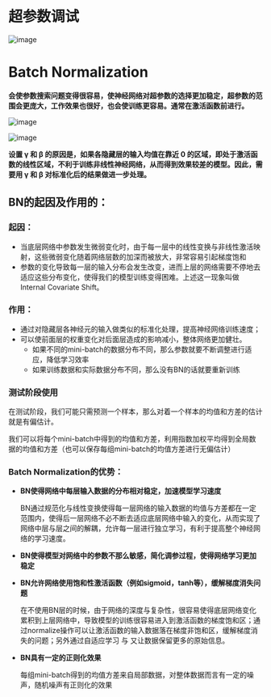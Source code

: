 # 超参数调试
![image](D:/Program/YNote/workspace/gorpel@163.com/Picture/超参数.png)

# Batch Normalization

**会使参数搜索问题变得很容易，使神经网络对超参数的选择更加稳定，超参数的范围会更庞大，工作效果也很好，也会使训练更容易。通常在激活函数前进行。**

![image](D:/Program/YNote/workspace/gorpel@163.com/Picture/批归一化1.png)

![image](D:/Program/YNote/workspace/gorpel@163.com/Picture/批归一化2.png)

**设置 γ 和 β 的原因是，如果各隐藏层的输入均值在靠近 0 的区域，即处于激活函数的线性区域，不利于训练非线性神经网络，从而得到效果较差的模型。因此，需要用 γ 和 β 对标准化后的结果做进一步处理。**

## BN的起因及作用的：

### 起因：
- 当底层网络中参数发生微弱变化时，由于每一层中的线性变换与非线性激活映射，这些微弱变化随着网络层数的加深而被放大，非常容易引起梯度饱和
- 参数的变化导致每一层的输入分布会发生改变，进而上层的网络需要不停地去适应这些分布变化，使得我们的模型训练变得困难。上述这一现象叫做Internal Covariate Shift。

### 作用：
- 通过对隐藏层各神经元的输入做类似的标准化处理，提高神经网络训练速度；
- 可以使前面层的权重变化对后面层造成的影响减小，整体网络更加健壮。
    - 如果不同的mini-batch的数据分布不同，那么参数就要不断调整进行适应，降低学习效率
    - 如果训练数据和实际数据分布不同，那么没有BN的话就要重新训练

### 测试阶段使用
在测试阶段，我们可能只需预测一个样本，那么对着一个样本的均值和方差的估计就是有偏估计。

我们可以将每个mini-batch中得到的均值和方差，利用指数加权平均得到全局数据的均值和方差（也可以保存每组mini-batch的均值方差进行无偏估计）

### Batch Normalization的优势：
- **BN使得网络中每层输入数据的分布相对稳定，加速模型学习速度**
    
    BN通过规范化与线性变换使得每一层网络的输入数据的均值与方差都在一定范围内，使得后一层网络不必不断去适应底层网络中输入的变化，从而实现了网络中层与层之间的解耦，允许每一层进行独立学习，有利于提高整个神经网络的学习速度。
- **BN使得模型对网络中的参数不那么敏感，简化调参过程，使得网络学习更加稳定**
- **BN允许网络使用饱和性激活函数（例如sigmoid，tanh等），缓解梯度消失问题**

    在不使用BN层的时候，由于网络的深度与复杂性，很容易使得底层网络变化累积到上层网络中，导致模型的训练很容易进入到激活函数的梯度饱和区；通过normalize操作可以让激活函数的输入数据落在梯度非饱和区，缓解梯度消失的问题；另外通过自适应学习  与  又让数据保留更多的原始信息。
- **BN具有一定的正则化效果**
    
    每组mini-batch得到的均值方差来自局部数据，对整体数据而言有一定的噪声，随机噪声有正则化的效果